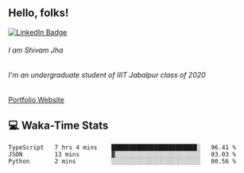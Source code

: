 
## Hello, folks!

[![LinkedIn Badge](https://img.shields.io/badge/LinkedIn-Profile-informational?style=flat&logo=linkedin&logoColor=white&color=0D76A8)](https://www.linkedin.com/in/shivam-jha-bb44a4200/)

###### I am Shivam Jha
###### I'm an undergraduate student of IIIT Jabalpur class of 2020

<a href="https://shivamjhaa.github.io/ShivamJha/" target="blank">Portfolio Website</a>

## 💻 Waka-Time Stats
<!--START_SECTION:waka-->

```text
TypeScript   7 hrs 4 mins    ████████████████████████░   96.41 %
JSON         13 mins         ▓░░░░░░░░░░░░░░░░░░░░░░░░   03.03 %
Python       2 mins          ░░░░░░░░░░░░░░░░░░░░░░░░░   00.56 %
```

<!--END_SECTION:waka-->


<br>


<!---
ShivamJhaa/ShivamJhaa is a ✨ special ✨ repository because its `README.md` (this file) appears on your GitHub profile.
You can click the Preview link to take a look at your changes.
--->
